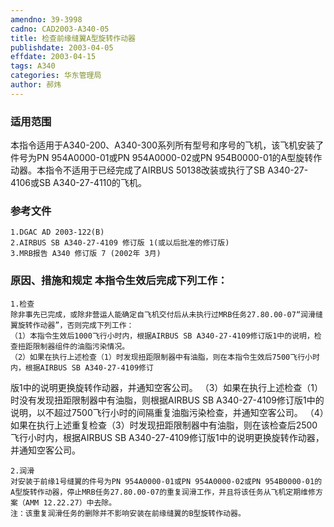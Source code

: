 ```yaml
---
amendno: 39-3998
cadno: CAD2003-A340-05
title: 检查前缘缝翼A型旋转作动器
publishdate: 2003-04-05
effdate: 2003-04-15
tags: A340
categories: 华东管理局
author: 郝炜
---
```


### 适用范围 
本指令适用于A340-200、A340-300系列所有型号和序号的飞机，该飞机安装了件号为PN 954A0000-01或PN 954A0000-02或PN 954B0000-01的A型旋转作动器。本指令不适用于已经完成了AIRBUS 50138改装或执行了SB A340-27-4106或SB A340-27-4110的飞机。

### 参考文件
    1.DGAC AD 2003-122(B) 
    2.AIRBUS SB A340-27-4109 修订版 1(或以后批准的修订版) 
    3.MRB报告 A340 修订版 7 (2002年 3月) 


### 原因、措施和规定 本指令生效后完成下列工作： 
    1.检查 
    除非事先已完成，或除非营运人能确定自飞机交付后从未执行过MRB任务27.80.00-07“润滑缝翼旋转作动器”，否则完成下列工作： 
    （1）本指令生效后1000飞行小时内，根据AIRBUS SB A340-27-4109修订版1中的说明，检查扭距限制器组件的油脂污染情况。 
    （2）如果在执行上述检查（1）时发现扭距限制器中有油脂，则在本指令生效后7500飞行小时内，根据AIRBUS SB A340-27-4109修订

  
版1中的说明更换旋转作动器，并通知空客公司。 
    （3）如果在执行上述检查（1）时没有发现扭距限制器中有油脂，则根据AIRBUS SB A340-27-4109修订版1中的说明，以不超过7500飞行小时的间隔重复油脂污染检查，并通知空客公司。 
    （4）如果在执行上述重复检查（3）时发现扭距限制器中有油脂，则在该检查后2500飞行小时内，根据AIRBUS SB A340-27-4109修订版1中的说明更换旋转作动器，并通知空客公司。 

    2.润滑 
    对安装于前缘1号缝翼的件号为PN 954A0000-01或PN 954A0000-02或PN 954B0000-01的A型旋转作动器，停止MRB任务27.80.00-07的重复润滑工作，并且将该任务从飞机定期维修方案（AMM 12.22.27）中去除。 
    注：该重复润滑任务的删除并不影响安装在前缘缝翼的B型旋转作动器。
